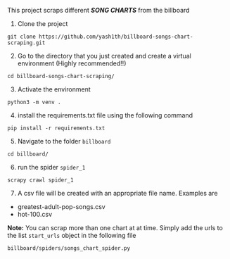 This project scraps different **_SONG CHARTS_** from the billboard 

1. Clone the project
```
git clone https://github.com/yash1th/billboard-songs-chart-scraping.git
```

2. Go to the directory that you just created and create a virtual environment (Highly recommended!!)
```
cd billboard-songs-chart-scraping/
```

3. Activate the environment

```
python3 -m venv .
```

4. install the requirements.txt file using the following command

```
pip install -r requirements.txt
```

5. Navigate to the folder `billboard`
```
cd billboard/
```

6. run the spider `spider_1`
```
scrapy crawl spider_1
```

7. A csv file will be created with an appropriate file name. Examples are 

* greatest-adult-pop-songs.csv
* hot-100.csv

**Note:** You can scrap more than one chart at at time. Simply add the urls to the list `start_urls` object in the following file
```
billboard/spiders/songs_chart_spider.py
```